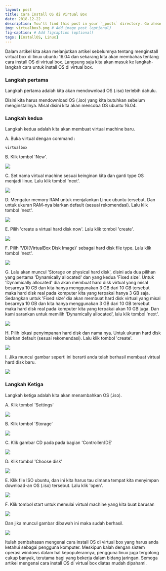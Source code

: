 ```yaml
---
layout: post 
title: Cara Install OS di Virtual Box
date: 2018-12-22
description: You’ll find this post in your `_posts` directory. Go ahead and edit it and re-build the site to see your changes. # Add post description (optional)
img: virtualbox3.png # Add image post (optional)
fig-caption: # Add figcaption (optional)
tags: [InstallOS, Linux]
---
```


Dalam artikel kita akan melanjutkan artikel sebelumnya tentang menginstall virtual box di linux ubuntu 16.04 dan sekarang kita akan membahas tentang cara install OS di virtual box. Langsung saja kita akan masuk ke langkah-langkah cara untuk install OS di virtual box.

### Langkah pertama
Langkah pertama adalah kita akan mendownload OS (.iso) terlebih dahulu.

Disini kita harus mendownload OS (.iso) yang kita butuhkan sebelum menginstallnya. Misal disini kita akan mencoba OS ubuntu 16.04.  

### Langkah kedua
Langkah kedua adalah kita akan membuat virtual machine baru.

A. Buka virtual dengan command :

	virtualbox

B. Klik tombol 'New'.

<img src="/assets/img/vbox1.png">

C. Set nama virtual machine sesuai keinginan kita dan ganti type OS menjadi linux. Lalu klik tombol 'next'.

<img src="/assets/img/vbox2.png">

D. Mengatur memory RAM untuk menjalankan Linux ubuntu tersebut. Dan untuk ukuran RAM-nya biarkan default (sesuai rekomendasi). Lalu klik tombol 'next'.

<img src="/assets/img/vbox3.png">

E. Pilih 'create a virtual hard disk now'. Lalu klik tombol 'create'.

<img src="/assets/img/vbox4.png">

F. Pilih 'VDI(VirtualBox Disk Image)' sebagai hard disk file type. Lalu klik tombol 'next'.

<img src="/assets/img/vbox5.png">

G. Lalu akan muncul 'Storage on physical hard disk', disini ada dua pilihan yang pertama 'Dynamically allocated' dan yang kedua 'Fixed size'. Untuk 'Dynamically allocated' dia akan membuat hard disk virtual yang misal besarnya 10 GB dan kita hanya menggunakan 3 GB dari 10 GB tersebut maka hard disk real pada komputer kita yang terpakai hanya 3 GB saja. Sedangkan untuk 'Fixed size' dia akan membuat hard disk virtual yang misal besarnya 10 GB dan kita hanya menggunakan 3 GB dari 10 GB tersebut maka hard disk real pada komputer kita yang terpakai akan 10 GB juga. Dan kami sarankan untuk memilih 'Dynamically allocated', lalu klik tombol 'next'.

<img src="/assets/img/vbox6.png">

H. Pilih lokasi penyimpanan hard disk dan nama nya. Untuk ukuran hard disk biarkan default (sesuai rekomendasi). Lalu klik tombol 'create'.

<img src="/assets/img/vbox7.png">

I. Jika muncul gambar seperti ini berarti anda telah berhasil membuat virtual hard disk baru. 

<img src="/assets/img/vbox8.png">

### Langkah Ketiga
Langkah ketiga adalah kita akan menambahkan OS (.iso).

A. Klik tombol 'Settings'

<img src="/assets/img/vbox8.png">

B. Klik tombol 'Storage'

<img src="/assets/img/vbox9.png">

C. Klik gambar CD pada pada bagian 'Controller:IDE'

<img src="/assets/img/vbox10.png">

D. Klik tombol 'Choose disk'

<img src="/assets/img/vbox11.png">

E. Klik file ISO ubuntu, dan ini kita harus tau dimana tempat kita menyimpan download-an OS (.iso) tersebut. Lalu klik 'open'.

<img src="/assets/img/vbox12.png">

F. Klik tombol start untuk memulai virtual machine yang kita buat barusan

<img src="/assets/img/vbox13.png">

Dan jika muncul gambar dibawah ini maka sudah berhasil.

<img src="/assets/img/vbox14.png">

Itulah pembahasan mengenai cara install OS di virtual box yang harus anda ketahui sebagai pengguna komputer. Meskipun kalah dengan sistem operasi windows dalam hal kepopulerannya, pengguna linux juga tergolong cukup banyak, terutama bagi yang bekerja dalam bidang jaringan. Semoga artikel mengenai cara install OS di virtual box diatas mudah dipahami.
